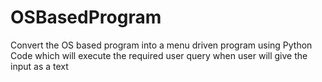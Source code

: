 # OSBasedProgram
Convert the OS based program into a menu driven program using Python Code which will execute the required user query when user will give the input as a text
